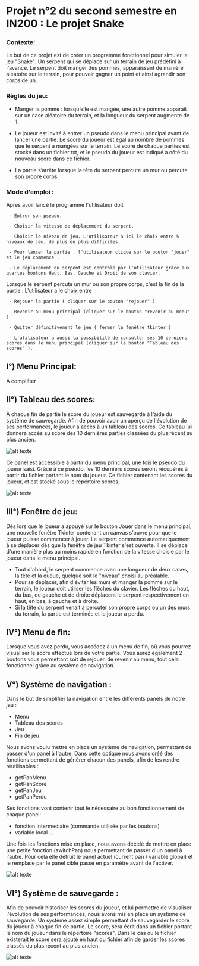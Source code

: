 # Projet n°2 du second semestre en IN200 : Le projet Snake

### Contexte:
Le but de ce projet est de créer un programme fonctionnel pour simuler le jeu "Snake": Un serpent qui se déplace sur un terrain de jeu prédéfini à l'avance. Le serpent doit manger des pommes, apparaissant de manière aléatoire sur le terrain, pour pouvoir gagner un point et ainsi agrandir son corps de un.

### Règles du jeu:
- Manger la pomme : lorsqu’elle est mangée, une autre pomme apparaît sur un case aléatoire du terrain, et la longueur du serpent augmente de 1.

- Le joueur est invité à entrer un pseudo dans le menu principal avant de lancer une partie. Le score du joueur est égal au nombre de pommes que le serpent a mangées sur le terrain. Le score de chaque parties est stocké dans un fichier txt, et le pseudo du joueur est indiqué à côté du nouveau score dans ce fichier.

- La partie s’arrête lorsque la tête du serpent percute un mur ou percute son propre corps.

### Mode d'emploi :
Apres avoir lancé le programme l'utilisateur doit 

     - Entrer son pseudo.
  
     - Choisir la vitesse de déplacement du serpent.
  
     - Choisir le niveau de jeu. L'utilisateur a ici le choix entre 5 niveaux de jeu, de plus en plus difficiles. 
  
     - Pour lancer la partie , l'utilisateur clique sur le bouton "jouer" et le jeu commence .
  
     - Le déplacement du serpent est contrôlé par l'utilisateur grâce aux quartes boutons Haut, Bas, Gauche et Droit de son clavier.
  
Lorsque le serpent percute un mur ou son propre corps, c'est la fin de la partie . L'utilisateur a le choix entre 

     - Rejouer la partie ( cliquer sur le bouton "rejouer" )
  
     - Revenir au menu principal (cliquer sur le bouton "revenir au menu" )
  
     - Quitter définitivement le jeu ( fermer la fenêtre tkinter )
  
     - L'utilisateur a aussi la possibilité de consulter ses 10 derniers scores dans le menu principal (cliquer sur le bouton "Tableau des scores" ).


## I°) Menu Principal:

A compléter

## II°) Tableau des scores:
À chaque fin de partie le score du joueur est sauvegardé à l'aide du système de sauvegarde. Afin de pouvoir avoir un aperçu de l'évolution de ses performances, le joueur a accès à un tableau des scores. Ce tableau lui donnera accès au score des 10 dernières parties classées du plus récent au plus ancien.

![alt texte](https://github.com/Nathan-Carre/projet_snake/blob/main/ressources%20readme/Tableau_scores.JPG)

Ce panel est accessible à partir du menu principal, une fois le pseudo du joueur saisi. Grâce à ce pseudo, les 10 derniers scores seront récupérés à partir du fichier portant le nom du joueur. Ce fichier contenant les scores du joueur, et est stocké sous le répertoire scores.

![alt texte](https://github.com/Nathan-Carre/projet_snake/blob/main/ressources%20readme/dossier_scores.JPG)

## III°) Fenêtre de jeu:
Dès lors que le joueur a appuyé sur le bouton Jouer dans le menu principal, une nouvelle fenêtre Tkinter contenant un canvas s'ouvre pour que le joueur puisse commencer à jouer. Le serpent commence automatiquement à se déplacer dès que la fenêtre de jeu Tkinter s'est ouverte. Il se déplace d'une manière plus au moins rapide en fonction de la vitesse choisie par le joueur dans le menu principal. 

- Tout d'abord, le serpent commence avec une longueur de deux cases, la tête et la queue, quelque soit le "niveau" choisi au préalable.
- Pour se déplacer, afin d'éviter les murs et manger la pomme sur le terrain, le joueur doit utiliser les flèches du clavier. Les flèches du haut, du bas, de gauche et de droite déplacent le serpent respectivement en haut, en bas, à gauche et à droite. 
- Si la tête du serpent venait à percuter son propre corps ou un des murs du terrain, la partie est terminée et le joueur a perdu.

## IV°) Menu de fin:
Lorsque vous avez perdu, vous accédez à un menu de fin, où vous pourrez visualiser le score effectué lors de votre partie. Vous aurez également 2 boutons vous permettant soit de rejouer, de revenir au menu, tout cela fonctionnel grâce au système de navigation.

## V°) Système de navigation :
Dans le but de simplifier la navigation entre les différents panels de notre jeu : 
- Menu
- Tableau des scores
- Jeu
- Fin de jeu

Nous avons voulu mettre en place un système de navigation, permettant de passer d'un panel à l'autre. Dans cette optique nous avons créé des fonctions permettant de générer chacun des panels, afin de les rendre réutilisables : 
- getPanMenu
- getPanScore
- getPanJeu
- getPanPerdu

Ses fonctions vont contenir tout le nécessaire au bon fonctionnement de chaque panel: 
- fonction intermediaire (commande utilisée par les boutons)
- variable local ...

Une fois les fonctions mise en place, nous avons décidé de mettre en place une petite fonction (switchPan) nous permettant de passer d'un panel à l'autre. Pour cela elle détruit le panel actuel (current pan / variable global) et le remplace par le panel cible passé en paramètre avant de l'activer.

![alt texte](https://github.com/Nathan-Carre/projet_snake/blob/main/ressources%20readme/switchpan.JPG)

## VI°) Système de sauvegarde :
Afin de pouvoir historiser les scores du joueur, et lui permettre de visualiser l'évolution de ses performances, nous avons mis en place un système de sauvegarde. Un système assez simple permettant de sauvegarder le score du joueur à chaque fin de partie. Le score, sera écrit dans un fichier portant le nom du joueur dans le répertoire "scores". Dans le cas ou le fichier existerait le score sera ajouté en haut du fichier afin de garder les scores classés du plus récent au plus ancien.

![alt texte](https://github.com/Nathan-Carre/projet_snake/blob/main/ressources%20readme/fichier_score.JPG)

